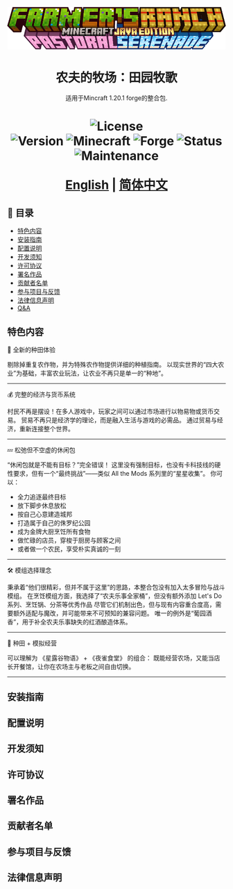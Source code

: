 <p align="center"><img src="https://github.com/y271727uy/farmers-ranch-modpack/blob/main/image/logo_three.png" alt="Logo"></p>
<h1 align="center">农夫的牧场：田园牧歌</h1>
<p align="center">适用于Mincraft 1.20.1 forge的整合包.</p>
<h1 align="center">

![License](https://img.shields.io/badge/license-LGPL--3.0(Partial)-blue.svg)  
![Version](https://img.shields.io/badge/version-6.5.1-green.svg)
![Minecraft](https://img.shields.io/badge/Minecraft-1.20.1-%2365C737) 
![Forge](https://img.shields.io/badge/Forge-47.4.0-%23E04E14)
![Status](https://img.shields.io/badge/status-active-brightgreen.svg)
![Maintenance](https://img.shields.io/badge/maintained-yes-green.svg)
 
[English](https://github.com/y271727uy/farmers-ranch-modpack/tree/main) | [简体中文](https://github.com/y271727uy/farmers-ranch-modpack/blob/main/README-CN.md)

</h1>

## 📜 目录
- [特色内容](#-特色内容)
- [安装指南](#-安装指南)
- [配置说明](#-配置说明)
- [开发须知](#-开发须知)
- [许可协议](#-许可协议)
- [署名作品](#-署名作品)
- [贡献者名单](#-贡献者名单)
- [参与项目与反馈](#-参与项目与反馈)
- [法律信息声明](#-法律信息声明)
- [Q&A](#-Q&A)

## 特色内容
🌾 全新的种田体验

剔除掉重复农作物，并为特殊农作物提供详细的种植指南。
以现实世界的“四大农业”为基础，丰富农业玩法，让农业不再只是单一的“种地”。

---
💰 完整的经济与货币系统

村民不再是摆设！在多人游戏中，玩家之间可以通过市场进行以物易物或货币交易。 
贸易不再只是经济学的理论，而是融入生活与游戏的必需品。 
通过贸易与经济，重新连接整个世界。 

---
💤 松弛但不空虚的休闲包

“休闲包就是不能有目标？”完全错误！
这里没有强制目标，也没有卡科技线的硬性要求，但有一个“最终挑战”——类似 All the Mods 系列里的“星星收集”。
你可以：
- 全力追逐最终目标
- 放下脚步休息放松
- 按自己心意建造城邦
- 打造属于自己的侏罗纪公园
- 成为金牌大厨烹饪所有食物
- 做忙碌的店员，穿梭于厨房与顾客之间
- 或者做一个农民，享受朴实真诚的一刻

---
🛠 模组选择理念

秉承着“他们很精彩，但并不属于这里”的思路，本整合包没有加入太多冒险与战斗模组。
在烹饪模组方面，我选择了“农夫乐事全家桶”，但没有额外添加 Let's Do 系列、烹饪锅、分茶等优秀作品
尽管它们机制出色，但与现有内容重合度高，需要额外适配与魔改，并可能带来不可预知的兼容问题。
唯一的例外是“葡园酒香”，用于补全农夫乐事缺失的红酒酿造体系。

---
🍲 种田 + 模拟经营

可以理解为 《星露谷物语》 + 《夜雀食堂》 的组合：
既能经营农场，又能当店长开餐馆，让你在农场主与老板之间自由切换。

---


## 安装指南

## 配置说明

## 开发须知

## 许可协议

## 署名作品

## 贡献者名单

## 参与项目与反馈

## 法律信息声明

